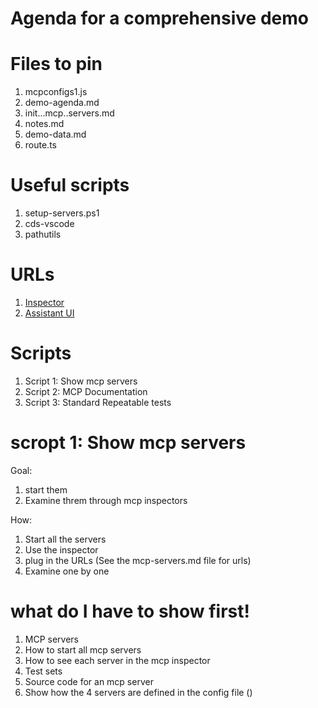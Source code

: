 <!-- ********************* -->
# Agenda for a comprehensive demo
<!-- ********************* -->

<!-- ********************* -->
# Files to pin
<!-- ********************* -->
1. mcpconfigs1.js
2. demo-agenda.md
3. init...mcp..servers.md
4. notes.md
5. demo-data.md
6. route.ts

<!-- ********************* -->
# Useful scripts
<!-- ********************* -->
1. setup-servers.ps1
2. cds-vscode
3. pathutils

<!-- ********************* -->
# URLs
<!-- ********************* -->

1. [Inspector](http://127.0.0.1:6274/)
2. [Assistant UI](http://127.0.0.1:3000)

<!-- ********************* -->
# Scripts
<!-- ********************* -->

1. Script 1: Show mcp servers
2. Script 2: MCP Documentation
3. Script 3: Standard Repeatable tests


<!-- ********************* -->
# scropt 1: Show mcp servers
<!-- ********************* -->

Goal:

1. start them
2. Examine threm through mcp inspectors

How:

1. Start all the servers
2. Use the inspector
3. plug in the URLs (See the mcp-servers.md file for urls)
4. Examine one by one


<!-- ********************* -->
# what do I have to show first!
<!-- ********************* -->
1. MCP servers
2. How to start all mcp servers
3. How to see each server in the mcp inspector
4. Test sets
5. Source code for an mcp server
6. Show how the 4 servers are defined in the config file ()